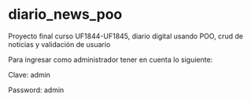 # diario_news_poo
Proyecto final curso UF1844-UF1845, diario digital usando POO, crud de noticias y validación de usuario

Para ingresar como administrador tener en cuenta lo siguiente:

Clave: admin 

Password: admin




